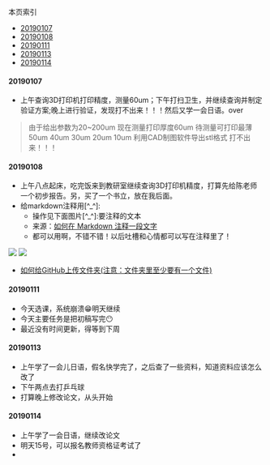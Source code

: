 本页索引

- [20190107](20190107)
- [20190108](#20190108)
- [20190111](#20190111)
- [20190113](#20190113)
- [20190114](#20190114)

#### 20190107
* 上午查询3D打印机打印精度，测量60um；下午打扫卫生，并继续查询并制定验证方案;晚上进行验证，发现打不出来！！！然后又学一会日语。over
>由于给出参数为20~200um
现在测量打印厚度60um
待测量可打印最薄
50um
40um
30um
20um
10um
利用CAD制图软件导出stl格式
>打不出来！！！

#### 20190108
* 上午八点起床，吃完饭来到教研室继续查询3D打印机精度，打算先给陈老师一个初步报告。另，买了一个书立，放在我后面。
* 给markdown注释用[^_^]:
  * 操作见下面图片[^_^]:要注释的文本
  * 来源：[如何在 Markdown 注释一段文字](https://www.jianshu.com/p/9be87e7e15bf)
  * 都可以用啊，不错不错！以后吐槽和心情都可以写在注释里了！
  
![](https://github.com/diaryyaming/diaryyaming.github.io/blob/master/img/article%20picture1/wenzhang199509201.png)
![](https://github.com/diaryyaming/diaryyaming.github.io/blob/master/img/article%20picture1/wenzhang199509202.png)
* [如何给GitHub上传文件夹(注意：文件夹里至少要有一个文件)](https://blog.csdn.net/pql925/article/details/72772660)
#### 20190111
* 今天选课，系统崩溃:grin:明天继续
* 今天主要任务是把初稿写完:no_mouth:
* 最近没有时间更新，得等到下周
#### 20190113
* 上午学了一会儿日语，假名快学完了，之后查了一些资料，知道资料应该怎么改了
* 下午两点去打乒乓球
* 打算晚上修改论文，从头开始
#### 20190114
* 上午学了一会日语，继续改论文
* 明天15号，可以报名教师资格证考试了
*
